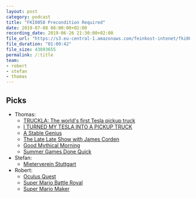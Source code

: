 ```yaml
---
layout: post
category: podcast
title: "FKI0058 Precondition Required"
date: 2019-07-08 08:00:00+02:00
recording_date: 2019-06-26 21:30:00+02:00
file_url: "https://s3.eu-central-1.amazonaws.com/feinkost-intenet/fki0058.mp3"
file_duration: "01:00:42"
file_size: 43893655
permalink: /:title
team:
- robert
- stefan
- thomas
---
```


## Picks

- Thomas:
    - [TRUCKLA: The world's first Tesla pickup truck](https://www.youtube.com/watch?v=R35gWBtLCYg)
    - [I TURNED MY TESLA INTO A PICKUP TRUCK](https://www.youtube.com/watch?v=R35gWBtLCYg)
    - [A Stable Genius](https://m.youtube.com/channel/UCID5qusrF32kSj-oSGq3rJg)
    - [The Late Late Show with James Corden](https://m.youtube.com/user/TheLateLateShow)
    - [Good Mythical Morning](https://www.youtube.com/channel/UC4PooiX37Pld1T8J5SYT-SQ)
    - [Summer Games Done Quick](https://gamesdonequick.com/)
- Stefan:
    - [Mieterverein Stuttgart](https://mieterverein-stuttgart.de/en/)
- Robert:
    - [Oculus Quest](https://www.oculus.com/quest/)
    - [Super Mario Battle Royal](http://www.infernoplus.com/royale/#main)
    - [Super Mario Maker](https://www.nintendo.de/Spiele/Nintendo-Switch/Super-Mario-Maker-2-1514009.html)
    
    
